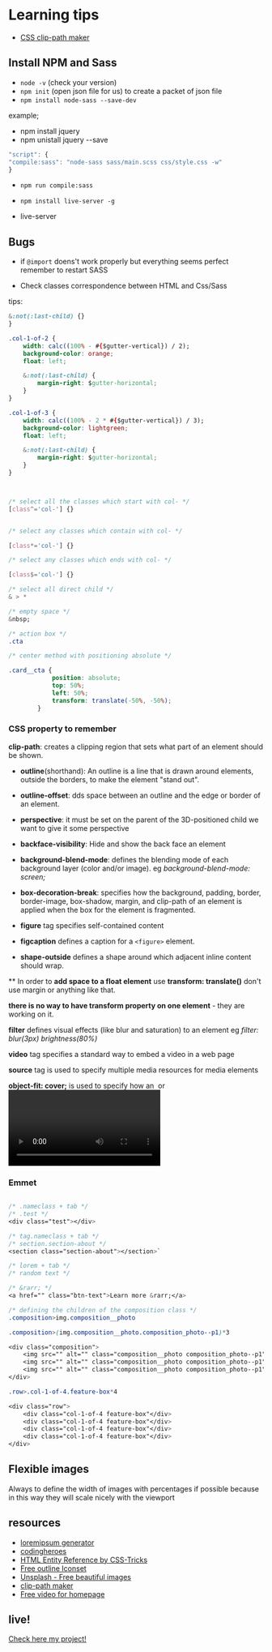 # Learning tips

* [CSS clip-path maker](https://bennettfeely.com/clippy/)

## Install NPM and Sass

* `node -v` (check your version)
* `npm init` (open json file for us) to create a packet of json file
* `npm install node-sass --save-dev`

example;
* npm install jquery
* npm unistall jquery --save

```javascript
"script": {
"compile:sass": "node-sass sass/main.scss css/style.css -w"
}
```
* `npm run compile:sass`

* `npm install live-server -g`
* live-server

## Bugs

* if `@import` doens't work properly but everything seems perfect remember to restart SASS

* Check classes correspondence between HTML and Css/Sass

tips:

```css
&:not(:last-child) {}
}

.col-1-of-2 {
    width: calc((100% - #{$gutter-vertical}) / 2);
    background-color: orange;
    float: left;

    &:not(:last-child) {
        margin-right: $gutter-horizontal;
    }
}

.col-1-of-3 {
    width: calc((100% - 2 * #{$gutter-vertical}) / 3);
    background-color: lightgreen;
    float: left;

    &:not(:last-child) {
        margin-right: $gutter-horizontal;
    }
}



/* select all the classes which start with col- */
[class^='col-'] {}


/* select any classes which contain with col- */

[class*='col-'] {}

/* select any classes which ends with col- */

[class$='col-'] {}

/* select all direct child */
& > * 

/* empty space */
&nbsp; 

/* action box */
.cta 

/* center method with positioning absolute */

.card__cta {
            position: absolute;
            top: 50%;
            left: 50%;
            transform: translate(-50%, -50%);
        }

```



### CSS property to remember

**clip-path**: creates a clipping region that sets what part of an element should be shown.

* **outline**(shorthand): An outline is a line that is drawn around elements, outside the borders, to make the element "stand out".

* **outline-offset**: dds space between an outline and the edge or border of an element.

*  **perspective**: it must be set on the parent of the 3D-positioned child we want to give it some perspective

* **backface-visibility**: Hide and show the back face an element

* **background-blend-mode**: defines the blending mode of each background layer (color and/or image). eg *background-blend-mode: screen;*

* **box-decoration-break**: specifies how the background, padding, border, border-image, box-shadow, margin, and clip-path of an element is applied when the box for the element is fragmented.

* **figure** tag specifies self-contained content

* **figcaption** defines a caption for a `<figure>` element.

* **shape-outside** defines a shape around which adjacent inline content should wrap.

** In order to **add space to a float element** use **transform: translate()** don't use margin or anything like that.

**there is no way to have transform property on one element** - they are working on it.

**filter** defines visual effects (like blur and saturation) to an element eg *filter: blur(3px) brightness(80%)*

**video** tag specifies a standard way to embed a video in a web page

**source** tag is used to specify multiple media resources for media elements

**object-fit: cover;** is used to specify how an <img> or <video> should be resized to fit its container.

### Emmet

```css

/* .nameclass + tab */
/* .test */
<div class="test"></div>

/* tag.nameclass + tab */
/* section.section-about */
<section class="section-about"></section>`

/* lorem + tab */
/* random text */

/* &rarr; */
<a href="" class="btn-text">Learn more &rarr;</a>

/* defining the children of the composition class */
.composition>img.composition__photo

.composition>(img.composition__photo.composition_photo--p1)*3

<div class="composition">
    <img src="" alt="" class="composition__photo composition_photo--p1">
    <img src="" alt="" class="composition__photo composition_photo--p1">
    <img src="" alt="" class="composition__photo composition_photo--p1">
</div>

.row>.col-1-of-4.feature-box*4

<div class="row">
    <div class="col-1-of-4 feature-box"</div>
    <div class="col-1-of-4 feature-box"</div>
    <div class="col-1-of-4 feature-box"</div>
    <div class="col-1-of-4 feature-box"</div>
</div>


```

## Flexible images

Always to define the width of images with percentages if possible because in this way they will scale nicely with the viewport

## resources

* [loremipsum generator](https://loremipsum.io/)
* [codingheroes](http://codingheroes.io/resources/)
* [HTML Entity Reference by CSS-Tricks](https://css-tricks.com/snippets/html/glyphs/)
* [Free outline Iconset](http://linea.io/)
* [Unsplash - Free beautiful images](https://unsplash.com/)
* [clip-path maker](https://bennettfeely.com/clippy/)
* [Free video for homepage](http://coverr.co/)

## live!
[Check here my project!](https://xenodochial-ritchie-156b6b.netlify.com/)